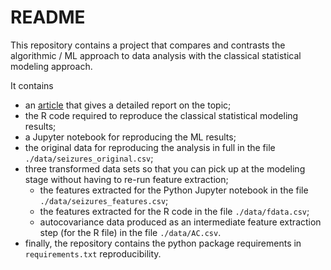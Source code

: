 # README

This repository contains a project that compares and contrasts the algorithmic / ML approach to data analysis
with the classical statistical modeling approach.

It contains
- an [article](./shetler-seizures-article.pdf) that gives a detailed report on the topic;
- the R code required to reproduce the classical statistical modeling results;
- a Jupyter notebook for reproducing the ML results;
- the original data for reproducing the analysis in full in the file `./data/seizures_original.csv`;
- three transformed data sets so that you can pick up at the modeling stage without having to re-run feature extraction;
    - the features extracted for the Python Jupyter notebook in the file `./data/seizures_features.csv`;
    - the features extracted for the R code in the file `./data/fdata.csv`;
    - autocovariance data produced as an intermediate feature extraction step (for the R file) in the file `./data/AC.csv`.
- finally, the repository contains the python package requirements in `requirements.txt` reproducibility.